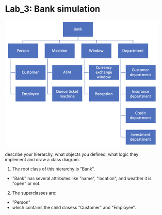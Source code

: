 # Lab_3: Bank simulation
<img src="https://github.com/Frunnze/Lab_3/blob/main/diagram.png" width="800">

describe your hierarchy, what objects you defined, what logic they implement and draw a class diagram.

1. The root class of this hierarchy is "Bank".
- "Bank" has several attributes like "name", "location", and weather it is "open" or not.
2. The superclasses are:
- "Person" 
- which contains the child clasess "Customer" and "Employee".
